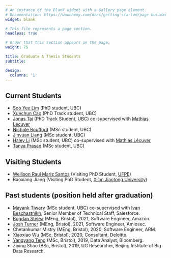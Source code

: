 ```yaml
---
# An instance of the Blank widget with a Gallery page element.
# Documentation: https://wowchemy.com/docs/getting-started/page-builder/
widget: blank

# This file represents a page section.
headless: true

# Order that this section appears on the page.
weight: 75

title: Graduate & Thesis Students
subtitle:

design:
  columns: '1'
---
```


## Current Students

- [Soo Yee Lim](https://www.researchgate.net/profile/Soo-Yee-Lim-2) (PhD student, UBC)
- [Xuechun Cao](https://joycecao11.github.io/) (PhD Track student, UBC)
- [Jonas Tai](https://www.linkedin.com/in/jonas-tai-rwth/) (PhD Track Student, UBC) co-supervised with [Mathias Lécuyer](http://mathias.lecuyer.me/)
- [Nichole Boufford](https://www.linkedin.com/in/nichole-boufford/) (MSc student, UBC)
- [Jinyuan Liang](https://scholar.google.com/citations?user=A7VgVC8AAAAJ&hl=en) (MSc student, UBC)
- [Haley Li](https://hlyli.github.io/) (MSc student, UBC) co-supervised with [Mathias Lécuyer](http://mathias.lecuyer.me/)
- [Tanya Prasad](https://www.linkedin.com/in/tanya-prasad/) (MSc student, UBC)

## Visiting Students

- [Wellison Raul Mariz Santos](https://www.linkedin.com/in/wellison-santos-476592131/?locale=en_US) (Visiting PhD Student, [UFPE](https://www.ufpe.br/))
- Baoxiang Jiang (Visiting PhD Student, [Xi’an Jiaotong University](http://en.xjtu.edu.cn/))

## Past students (position held after graduation)

- [Mayank Tiwary](https://scholar.google.com/citations?user=xtMDCsQAAAAJ&hl=en) (MSc student, UBC) co-supervised with [Ivan Beschastnikh](https://www.cs.ubc.ca/~bestchai/), Senior Member of Technical Staff, Salesforce.
- [Bogdan Stelea](https://www.linkedin.com/in/bogdan-stelea/) (MEng, Bristol), 2021, Software Engineer, Amazon.
- [Josh Turner](https://www.linkedin.com/in/joshua-turner-085a7a188/) (MEng, Bristol), 2021, Software Engineer, Amiosec.
- Chetankumar Mistry (MEng, Bristol), 2020, Software Engineer, ARM.
- Xiaoxiao Wu (MSc, Bristol), 2020, Consultant, Deloitte.
- [Yangyang Teng](https://www.linkedin.com/in/yangyangteng/) (MSc, Bristol), 2019,  Data Analyst, Bloomberg.
- Ziying Shao (BSc, Bristol), 2019, UG Researcher, Beijing Institute of Big Data Research.
